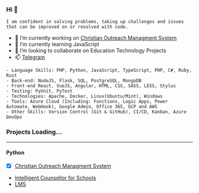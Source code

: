 ### Hi 👋
```
I am confident in solving problems, taking up challenges and issues that can be improved on or resolved with code.
```

- 🔭 I’m currently working on [Christian Outreach Managment System](http://saved.com.ng/)
- 🌱 I’m currently learning JavaScript
- 👯 I’m looking to collaborate on Education Technology Projects
- 📫 [Telegram](https://t.me/bobbyabuchi)
<!-- - ⚡ Fun fact: A lover is a fighter
- ❤️ I'm love with Chisom   -->

```
- Language Skills: PHP, Python, JavaScript, TypeScript, PHP, C#, Ruby, Rust
- Back-end: NodeJS, Flask, SQL, PostgreSQL, MongoDB
- Front-end React, VueJS, Angular, HTML, CSS, SASS, LESS, Stylus
- Testing: PyUnit, PyTest
- Technologies: Apache, Docker, Linux(Ubuntu/Mint), Windows
- Tools: Azure Cloud (Including: Functions, Logic Apps, Power Automate, WebHook), Google Admin, Office 365, GCP and AWS
- Other Skills: Version Control (Git & GitHub), CI/CD, Kanban, Azure DevOps
```
### Projects Loading...
---

#### Python

- [x] [Christian Outreach Managment System](https://...)
- [Intelligent Counsellor for Schools](https://...)
- [LMS](https://...)

<!-- 
- 🤔 I’m looking for help with 
- 💬 Ask me about ... 
-->
